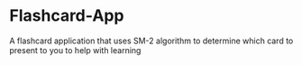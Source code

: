 # Flashcard-App
A flashcard application that uses SM-2 algorithm to determine which card to present to you to help with learning
